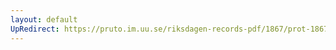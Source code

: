 ```yaml
---
layout: default
UpRedirect: https://pruto.im.uu.se/riksdagen-records-pdf/1867/prot-1867--fk--125/prot-1867--fk--125_002.pdf
---
```

